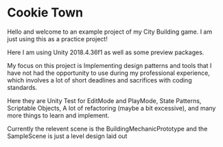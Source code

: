 # Cookie Town


Hello and welcome to an example project of my City Building game. I am just using this as a practice project!

Here I am using Unity 2018.4.36f1 as well as some preview packages.

My focus on this project is Implementing design patterns and tools that I have not had the opportunity to use during my professional experience, which involves a lot of short deadlines and sacrifices with coding standards.

Here they are Unity Test for EditMode and PlayMode, State Patterns, Scriptable Objects, A lot of refactoring (maybe a bit excessive), and many more things to learn and implement.

Currently the relevent scene is the BuildingMechanicPrototype and the SampleScene is just a level design laid out
